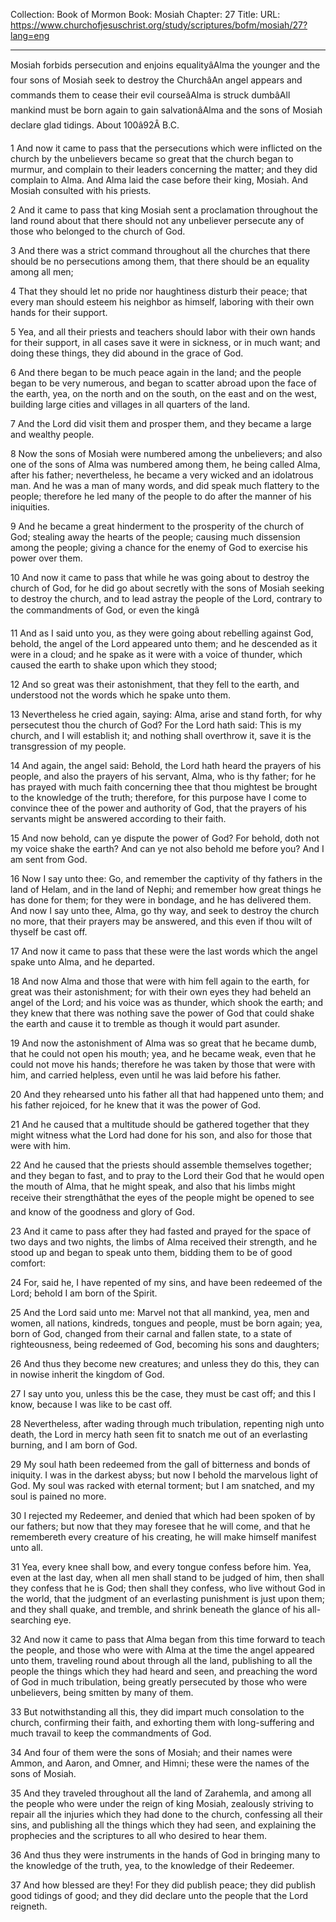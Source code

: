 Collection: Book of Mormon
Book: Mosiah
Chapter: 27
Title: 
URL: https://www.churchofjesuschrist.org/study/scriptures/bofm/mosiah/27?lang=eng

---

Mosiah forbids persecution and enjoins equalityâAlma the younger and the four sons of Mosiah seek to destroy the ChurchâAn angel appears and commands them to cease their evil courseâAlma is struck dumbâAll mankind must be born again to gain salvationâAlma and the sons of Mosiah declare glad tidings. About 100â92Â B.C.

1 And now it came to pass that the persecutions which were inflicted on the church by the unbelievers became so great that the church began to murmur, and complain to their leaders concerning the matter; and they did complain to Alma. And Alma laid the case before their king, Mosiah. And Mosiah consulted with his priests.

2 And it came to pass that king Mosiah sent a proclamation throughout the land round about that there should not any unbeliever persecute any of those who belonged to the church of God.

3 And there was a strict command throughout all the churches that there should be no persecutions among them, that there should be an equality among all men;

4 That they should let no pride nor haughtiness disturb their peace; that every man should esteem his neighbor as himself, laboring with their own hands for their support.

5 Yea, and all their priests and teachers should labor with their own hands for their support, in all cases save it were in sickness, or in much want; and doing these things, they did abound in the grace of God.

6 And there began to be much peace again in the land; and the people began to be very numerous, and began to scatter abroad upon the face of the earth, yea, on the north and on the south, on the east and on the west, building large cities and villages in all quarters of the land.

7 And the Lord did visit them and prosper them, and they became a large and wealthy people.

8 Now the sons of Mosiah were numbered among the unbelievers; and also one of the sons of Alma was numbered among them, he being called Alma, after his father; nevertheless, he became a very wicked and an idolatrous man. And he was a man of many words, and did speak much flattery to the people; therefore he led many of the people to do after the manner of his iniquities.

9 And he became a great hinderment to the prosperity of the church of God; stealing away the hearts of the people; causing much dissension among the people; giving a chance for the enemy of God to exercise his power over them.

10 And now it came to pass that while he was going about to destroy the church of God, for he did go about secretly with the sons of Mosiah seeking to destroy the church, and to lead astray the people of the Lord, contrary to the commandments of God, or even the kingâ

11 And as I said unto you, as they were going about rebelling against God, behold, the angel of the Lord appeared unto them; and he descended as it were in a cloud; and he spake as it were with a voice of thunder, which caused the earth to shake upon which they stood;

12 And so great was their astonishment, that they fell to the earth, and understood not the words which he spake unto them.

13 Nevertheless he cried again, saying: Alma, arise and stand forth, for why persecutest thou the church of God? For the Lord hath said: This is my church, and I will establish it; and nothing shall overthrow it, save it is the transgression of my people.

14 And again, the angel said: Behold, the Lord hath heard the prayers of his people, and also the prayers of his servant, Alma, who is thy father; for he has prayed with much faith concerning thee that thou mightest be brought to the knowledge of the truth; therefore, for this purpose have I come to convince thee of the power and authority of God, that the prayers of his servants might be answered according to their faith.

15 And now behold, can ye dispute the power of God? For behold, doth not my voice shake the earth? And can ye not also behold me before you? And I am sent from God.

16 Now I say unto thee: Go, and remember the captivity of thy fathers in the land of Helam, and in the land of Nephi; and remember how great things he has done for them; for they were in bondage, and he has delivered them. And now I say unto thee, Alma, go thy way, and seek to destroy the church no more, that their prayers may be answered, and this even if thou wilt of thyself be cast off.

17 And now it came to pass that these were the last words which the angel spake unto Alma, and he departed.

18 And now Alma and those that were with him fell again to the earth, for great was their astonishment; for with their own eyes they had beheld an angel of the Lord; and his voice was as thunder, which shook the earth; and they knew that there was nothing save the power of God that could shake the earth and cause it to tremble as though it would part asunder.

19 And now the astonishment of Alma was so great that he became dumb, that he could not open his mouth; yea, and he became weak, even that he could not move his hands; therefore he was taken by those that were with him, and carried helpless, even until he was laid before his father.

20 And they rehearsed unto his father all that had happened unto them; and his father rejoiced, for he knew that it was the power of God.

21 And he caused that a multitude should be gathered together that they might witness what the Lord had done for his son, and also for those that were with him.

22 And he caused that the priests should assemble themselves together; and they began to fast, and to pray to the Lord their God that he would open the mouth of Alma, that he might speak, and also that his limbs might receive their strengthâthat the eyes of the people might be opened to see and know of the goodness and glory of God.

23 And it came to pass after they had fasted and prayed for the space of two days and two nights, the limbs of Alma received their strength, and he stood up and began to speak unto them, bidding them to be of good comfort:

24 For, said he, I have repented of my sins, and have been redeemed of the Lord; behold I am born of the Spirit.

25 And the Lord said unto me: Marvel not that all mankind, yea, men and women, all nations, kindreds, tongues and people, must be born again; yea, born of God, changed from their carnal and fallen state, to a state of righteousness, being redeemed of God, becoming his sons and daughters;

26 And thus they become new creatures; and unless they do this, they can in nowise inherit the kingdom of God.

27 I say unto you, unless this be the case, they must be cast off; and this I know, because I was like to be cast off.

28 Nevertheless, after wading through much tribulation, repenting nigh unto death, the Lord in mercy hath seen fit to snatch me out of an everlasting burning, and I am born of God.

29 My soul hath been redeemed from the gall of bitterness and bonds of iniquity. I was in the darkest abyss; but now I behold the marvelous light of God. My soul was racked with eternal torment; but I am snatched, and my soul is pained no more.

30 I rejected my Redeemer, and denied that which had been spoken of by our fathers; but now that they may foresee that he will come, and that he remembereth every creature of his creating, he will make himself manifest unto all.

31 Yea, every knee shall bow, and every tongue confess before him. Yea, even at the last day, when all men shall stand to be judged of him, then shall they confess that he is God; then shall they confess, who live without God in the world, that the judgment of an everlasting punishment is just upon them; and they shall quake, and tremble, and shrink beneath the glance of his all-searching eye.

32 And now it came to pass that Alma began from this time forward to teach the people, and those who were with Alma at the time the angel appeared unto them, traveling round about through all the land, publishing to all the people the things which they had heard and seen, and preaching the word of God in much tribulation, being greatly persecuted by those who were unbelievers, being smitten by many of them.

33 But notwithstanding all this, they did impart much consolation to the church, confirming their faith, and exhorting them with long-suffering and much travail to keep the commandments of God.

34 And four of them were the sons of Mosiah; and their names were Ammon, and Aaron, and Omner, and Himni; these were the names of the sons of Mosiah.

35 And they traveled throughout all the land of Zarahemla, and among all the people who were under the reign of king Mosiah, zealously striving to repair all the injuries which they had done to the church, confessing all their sins, and publishing all the things which they had seen, and explaining the prophecies and the scriptures to all who desired to hear them.

36 And thus they were instruments in the hands of God in bringing many to the knowledge of the truth, yea, to the knowledge of their Redeemer.

37 And how blessed are they! For they did publish peace; they did publish good tidings of good; and they did declare unto the people that the Lord reigneth.
